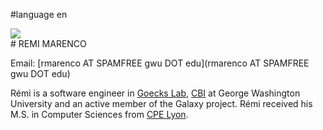 
#language en
<div class='right'><a href='http://goeckslab.org/people/'><img src='/GalaxyTeam/Remi.jpg' /></a></div>
# REMI MARENCO

Email: [rmarenco AT SPAMFREE gwu DOT edu](rmarenco AT SPAMFREE gwu DOT edu)

Rémi is a software engineer in [Goecks Lab](http://goeckslab.org/), [CBI](https://cbi.gwu.edu/) at George Washington University and an active member of the Galaxy project. Rémi received his M.S. in Computer Sciences from [CPE Lyon](http://www.cpe.fr/?lang=en). 
